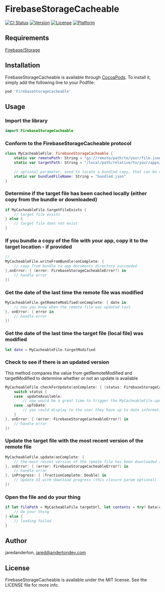 # FirebaseStorageCacheable

[![CI Status](https://img.shields.io/travis/jaredanderton/FirebaseStorageCacheable.svg?style=flat)](https://travis-ci.org/jaredanderton/FirebaseStorageCacheable)
[![Version](https://img.shields.io/cocoapods/v/FirebaseStorageCacheable.svg?style=flat)](https://cocoapods.org/pods/FirebaseStorageCacheable)
[![License](https://img.shields.io/cocoapods/l/FirebaseStorageCacheable.svg?style=flat)](https://cocoapods.org/pods/FirebaseStorageCacheable)
[![Platform](https://img.shields.io/cocoapods/p/FirebaseStorageCacheable.svg?style=flat)](https://cocoapods.org/pods/FirebaseStorageCacheable)

## Requirements
[Firebase/Storage](https://firebase.google.com/docs/storage/ios/start)


## Installation

FirebaseStorageCacheable is available through [CocoaPods](https://cocoapods.org). To install
it, simply add the following line to your Podfile:

```ruby
pod 'FirebaseStorageCacheable'
```

## Usage

### Import the library
```swift
import FirebaseStorageCacheable
```

### Conform to the FirebaseStorageCacheable protocol
```swift
class MyCacheableFile: FirebaseStorageCacheable {
    static var remotePath: String = "gs://remote/path/to/your/file.json"
    static var targetPath: String = "/local/path/relative/to/your/apps/Documents/cached.json"
    
    // optional parameter, used to locate a bundled copy, that can be copied to the targetPath
    static var bundledFileName: String = "bundled.json"
}
```

### Determine if the target file has been cached locally (either copy from the bundle or downloaded)
```swift
if MyCacheableFile.targetFileExists {
    // target file exists
} else {
    // target file does not exist
}
```

### If you bundle a copy of the file with your app, copy it to the target location - if provided 
```swift
// 
MyCacheableFile.writeFromBundle(onComplete: {
    // copy from bundle to app documents directory succeeded
},onError: { (error: FirebaseStorageCacheableError?) in
    // handle error
})
```

### Get the date of the last time the remote file was modified
```swift
MyCacheableFile.getRemoteModified(onComplete: { date in
    // now you know when the remote file was updated last
}, onError: { error in
    // handle error
})
```

### Get the date of the last time the target file (local file) was modified
```swift
let date = MyCacheableFile.targetModified
```

### Check to see if there is an updated version
This method compares the value from getRemoteModified and targetModified to determine whether or not an update is available
```swift
MyCacheableFile.checkForUpdate(onComplete: { (status: FirebaseStorageCacheableStatus) in
    switch status {
    case .updateAvailable:
        // now would be a great time to trigger the MyCacheableFile.update method here
    case .upToDate:
        // you could display to the user they have up to date information
    }
}, onError: { (error: FirebaseStorageCacheableError?) in
    // handle error
})
```

### Update the target file with the most recent version of the remote file
```swift
MyCacheableFile.update(onComplete: {
    // the most recent version of the remote file has been downloaded and cached
}, onError: { (error: FirebaseStorageCacheableError?) in
    // handle error
}, inProgress: { (fractionComplete: Double) in
    // Update UI with download progress (this closure param optional)
})
```

### Open the file and do your thing 
```swift
if let filePath = MyCacheableFile.targetUrl, let contents = try? Data(contentsOf: filePath) {
    // do your thing
} else {
    // loading failed
}
```

## Author

jaredanderton, jared@andertondev.com

## License

FirebaseStorageCacheable is available under the MIT license. See the LICENSE file for more info.
